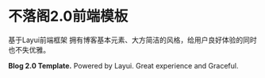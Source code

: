 # 不落阁2.0前端模板
基于Layui前端框架
拥有博客基本元素、大方简洁的风格，给用户良好体验的同时也不失优雅。

**Blog 2.0 Template.**
Powered by Layui.
Great experience and Graceful.
